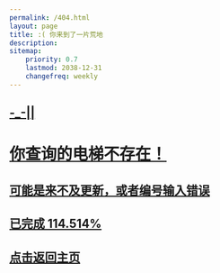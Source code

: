 ```yaml
---
permalink: /404.html
layout: page
title: :( 你来到了一片荒地
description: 
sitemap:
    priority: 0.7
    lastmod: 2038-12-31
    changefreq: weekly
---
```

## [-_-|| ](https://lanhaicity.tx648.asia)

# [你查询的电梯不存在！](https://lanhaicity.tx648.asia)

## [可能是来不及更新，或者编号输入错误](https://lanhaicity.tx648.asia)

## [已完成 114.514%](https://lanhaicity.tx648.asia)

## [点击返回主页](https://lanhaicity.tx648.asia)
